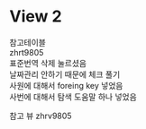 # View 2

참고테이블<br>
zhrt9805<br>
표준번역 삭제 눌르셨음<br>
날짜관리 안하기 때문에 체크 풀기<br>
사원에 대해서 foreing key 넣었음<br>
사번에 대해서 탐색 도움말 하나 넣었음

참고 뷰 zhrv9805
